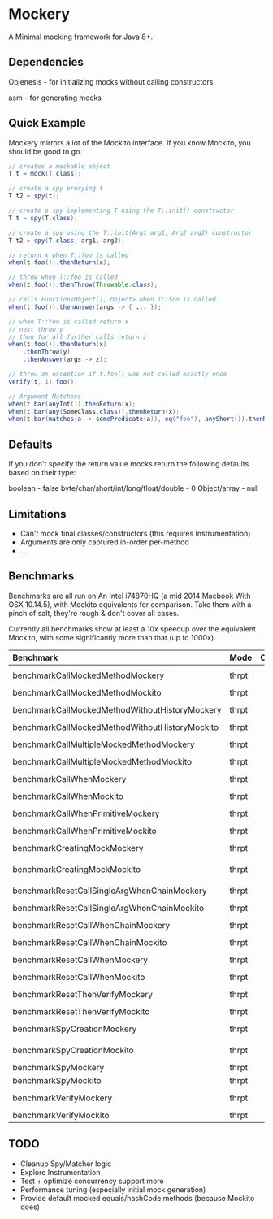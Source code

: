 # Mockery

A Minimal mocking framework for Java 8+.

## Dependencies

Objenesis - for initializing mocks without calling constructors

asm - for generating mocks

## Quick Example

Mockery mirrors a lot of the Mockito interface. If you know Mockito, you should be good to go.

```java
// creates a mockable object
T t = mock(T.class);

// create a spy proxying t
T t2 = spy(t);

// create a spy implementing T using the T::init() constructor
T t = spy(T.class);

// create a spy using the T::init(Arg1 arg1, Arg2 arg2) constructor
T t2 = spy(T.class, arg1, arg2);

// return x when T::foo is called
when(t.foo()).thenReturn(x);

// throw when T::foo is called
when(t.foo()).thenThrow(Throwable.class); 

// calls Function<Object[], Object> when T::foo is called
when(t.foo()).thenAnswer(args -> { ... });

// when T::foo is called return x
// next throw y
// then for all further calls return z
when(t.foo()).thenReturn(x)
    .thenThrow(y)
    .thenAnswer(args -> z);

// throw an exception if t.foo() was not called exactly once
verify(t, 1).foo();

// Argument Matchers
when(t.bar(anyInt()).thenReturn(x);
when(t.bar(any(SomeClass.class)).thenReturn(x);
when(t.bar(matches(a -> somePredicate(a)), eq("foo"), anyShort()).thenReturn(x);
```

## Defaults

If you don't specify the return value mocks return the following defaults based on their type:

boolean - false
byte/char/short/int/long/float/double - 0
Object/array - null

## Limitations

* Can't mock final classes/constructors (this requires Instrumentation)
* Arguments are only captured in-order per-method
* ...

## Benchmarks

Benchmarks are all run on An Intel i74870HQ (a mid 2014 Macbook With OSX 10.14.5), with Mockito equivalents for comparison. Take them with a pinch of salt, they're rough & don't cover all cases.

Currently all benchmarks show at least a 10x speedup over the equivalent Mockito, with some significantly more than that (up to 1000x).

| Benchmark                                       | Mode  | Cnt  | Score            | Error             | Units |
| :---------------------------------------------- | ----- | ---: | ---------------: | ----------------: | ----- |
| benchmarkCallMockedMethodMockery                | thrpt |   20 |  ``5331026.301`` | ±  ``95661.425``  | ops/s |
| benchmarkCallMockedMethodMockito                | thrpt |   20 |    ``85706.094`` | ±   ``2898.825``  | ops/s |
| benchmarkCallMockedMethodWithoutHistoryMockery  | thrpt |   20 |  ``5264662.096`` | ± ``134407.460``  | ops/s |
| benchmarkCallMockedMethodWithoutHistoryMockito  | thrpt |   20 |    ``90093.499`` | ±   ``2896.912``  | ops/s |
| benchmarkCallMultipleMockedMethodMockery        | thrpt |   20 |  ``2926466.444`` | ±  ``54314.172``  | ops/s |
| benchmarkCallMultipleMockedMethodMockito        | thrpt |   20 |    ``42731.195`` | ±   ``1367.676``  | ops/s |
| benchmarkCallWhenMockery                        | thrpt |   20 |  ``2014668.259`` | ±  ``37970.570``  | ops/s |
| benchmarkCallWhenMockito                        | thrpt |   20 |     ``2467.884`` | ±     ``29.706``  | ops/s |
| benchmarkCallWhenPrimitiveMockery               | thrpt |   20 |  ``2645382.820`` | ±  ``34503.139``  | ops/s |
| benchmarkCallWhenPrimitiveMockito               | thrpt |   20 |     ``1893.185`` | ±     ``22.615``  | ops/s |
| benchmarkCreatingMockMockery                    | thrpt |   20 | ``30420720.292`` | ± ``583631.930``  | ops/s |
| benchmarkCreatingMockMockito                    | thrpt |   20 |  ``1932487.150`` | ±  ``39684.368``  | ops/s |
| benchmarkResetCallSingleArgWhenChainMockery     | thrpt |   20 |   ``718397.012`` | ±  ``10915.708``  | ops/s |
| benchmarkResetCallSingleArgWhenChainMockito     | thrpt |   20 |    ``16573.017`` | ±    ``476.281``  | ops/s |
| benchmarkResetCallWhenChainMockery              | thrpt |   20 |  ``1050775.816`` | ±  ``13502.864``  | ops/s |
| benchmarkResetCallWhenChainMockito              | thrpt |   20 |    ``17258.047`` | ±    ``554.500``  | ops/s |
| benchmarkResetCallWhenMockery                   | thrpt |   20 |  ``2028126.288`` | ±  ``38689.473``  | ops/s |
| benchmarkResetCallWhenMockito                   | thrpt |   20 |    ``28509.275`` | ±   ``1007.732``  | ops/s |
| benchmarkResetThenVerifyMockery                 | thrpt |   20 |  ``1738147.820`` | ±  ``14056.533``  | ops/s |
| benchmarkResetThenVerifyMockito                 | thrpt |   20 |    ``29528.976`` | ±   ``1011.451``  | ops/s |
| benchmarkSpyCreationMockery                     | thrpt |   20 | ``23252810.694`` | ±  ``91828.124``  | ops/s |
| benchmarkSpyCreationMockito                     | thrpt |   20 |  ``1806122.406`` | ±  ``30543.991``  | ops/s |
| benchmarkSpyMockery                             | thrpt |   20 |   ``898540.079`` | ±   ``9542.878``  | ops/s |
| benchmarkSpyMockito                             | thrpt |   20 |    ``17783.933`` | ±    ``587.604``  | ops/s |
| benchmarkVerifyMockery                          | thrpt |   20 |  ``1729869.162`` | ±  ``21367.168``  | ops/s |
| benchmarkVerifyMockito                          | thrpt |   20 |     ``1124.063`` | ±      ``4.414``  | ops/s |

## TODO

* Cleanup Spy/Matcher logic
* Explore Instrumentation
* Test + optimize concurrency support more
* Performance tuning (especially initial mock generation)
* Provide default mocked equals/hashCode methods (because Mockito does)
